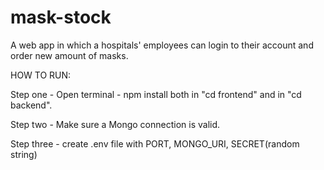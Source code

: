 # mask-stock
A web app in which a hospitals' employees can login to their account and order new amount of masks.


HOW TO RUN:

Step one - Open terminal - npm install both in "cd frontend" and in "cd backend".

Step two - Make sure a Mongo connection is valid.

Step three - create .env file with PORT, MONGO_URI, SECRET(random string) 
